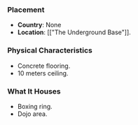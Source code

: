### Placement
- **Country**: None
- **Location**: [["The Underground Base"]].  

### Physical Characteristics
- Concrete flooring.
- 10 meters ceiling.

### What It Houses
- Boxing ring.
- Dojo area.